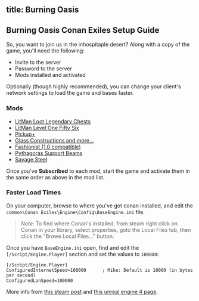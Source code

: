 title: Burning Oasis
---
## Burning Oasis Conan Exiles Setup Guide

So, you want to join us in the inhospitaple desert? Along with a copy of the game, you'll need the following:

* Invite to the server
* Password to the server
* Mods installed and activated

Optionally (though highly recommended), you can change your client's network settings to load the game and bases faster.

### Mods

* [LitMan Loot Legendary Chests](https://steamcommunity.com/sharedfiles/filedetails/?id=1367028501)
* [LitMan Level One Fifty Six](https://steamcommunity.com/sharedfiles/filedetails/?id=1138108077)
* [Pickup+](https://steamcommunity.com/sharedfiles/filedetails/?id=864199675)
* [Glass Constructions and more...](https://steamcommunity.com/sharedfiles/filedetails/?id=901911361)
* [Fashionist (1.0 compatible)](https://steamcommunity.com/sharedfiles/filedetails/?id=1159180273)
* [Pythagoras Support Beams](https://steamcommunity.com/sharedfiles/filedetails/?id=1382183303)
* [Savage Steel](https://steamcommunity.com/sharedfiles/filedetails/?id=1367404881)

Once you've **Subscribed** to each mod, start the game and activate them in the same order as above in the mod list.

### Faster Load Times

On your computer, browse to where you've got conan installed, and edit the `common\Conan Exiles\Engine\Config\BaseEngine.ini` file.


> *Note*: To find where Conan's installed, from steam right click on Conan in your library, select properties, goto the Local Files tab, then click the "Browe Local Files..." button.


Once you have `BaseEngine.ini` open, find and edit the `[/Script/Engine.Player]` section and set the values to `100000`:

```
[/Script/Engine.Player]
ConfiguredInternetSpeed=100000      ; Mike: Default is 10000 (in bytes per second)
ConfiguredLanSpeed=100000
```

More info from [this steam post](https://steamcommunity.com/app/440900/discussions/0/133256689833418626/) and [this unreal engine 4 page](https://answers.unrealengine.com/questions/353439/how-can-i-increase-network-bandwidth-limit.html).
